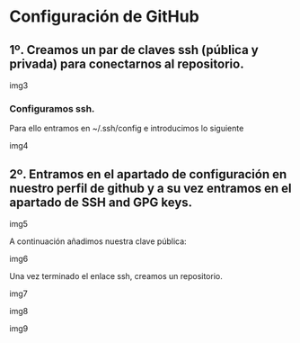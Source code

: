 # Configuración de GitHub

## 1º. Creamos un par de claves ssh (pública y privada) para conectarnos al repositorio.



img3

### Configuramos ssh.
Para ello entramos en ~/.ssh/config e introducimos lo siguiente

img4

## 2º. Entramos en el apartado de configuración en nuestro perfil de github y a su vez entramos en el apartado de SSH and GPG keys.

img5

A continuación añadimos nuestra clave pública:

img6

Una vez terminado el enlace ssh, creamos un repositorio.

img7

img8

img9

